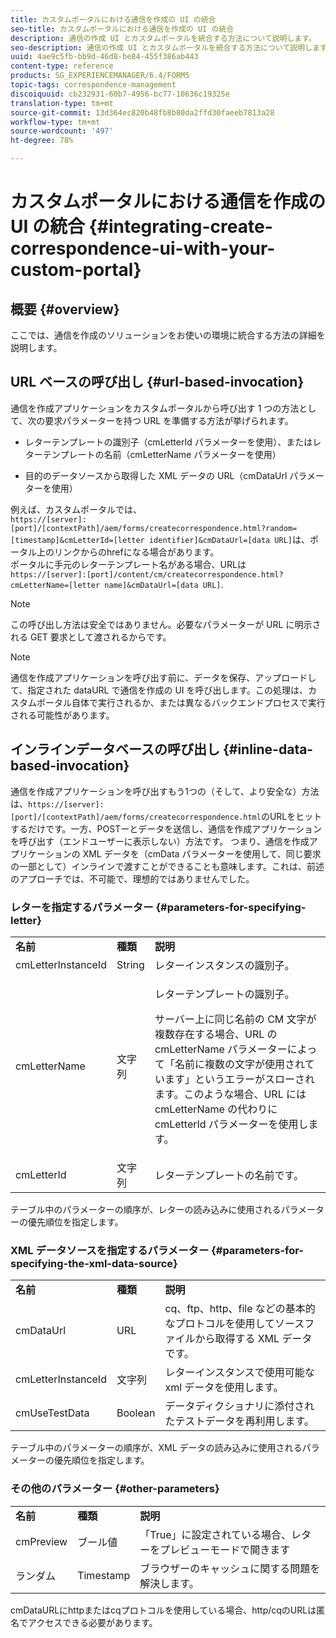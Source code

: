 ```yaml
---
title: カスタムポータルにおける通信を作成の UI の統合
seo-title: カスタムポータルにおける通信を作成の UI の統合
description: 通信の作成 UI とカスタムポータルを統合する方法について説明します。
seo-description: 通信の作成 UI とカスタムポータルを統合する方法について説明します。
uuid: 4ae9c5fb-bb9d-46d8-be84-455f386ab443
content-type: reference
products: SG_EXPERIENCEMANAGER/6.4/FORMS
topic-tags: correspondence-management
discoiquuid: cb232931-60b7-4956-bc77-10636c19325e
translation-type: tm+mt
source-git-commit: 13d364ec820b48fb8b80da2ffd30faeeb7813a28
workflow-type: tm+mt
source-wordcount: '497'
ht-degree: 78%

---
```



# カスタムポータルにおける通信を作成の UI の統合 {#integrating-create-correspondence-ui-with-your-custom-portal}

## 概要 {#overview}

ここでは、通信を作成のソリューションをお使いの環境に統合する方法の詳細を説明します。

## URL ベースの呼び出し  {#url-based-invocation}

通信を作成アプリケーションをカスタムポータルから呼び出す 1 つの方法として、次の要求パラメーターを持つ URL を準備する方法が挙げられます。

* レターテンプレートの識別子（cmLetterId パラメーターを使用）、またはレターテンプレートの名前（cmLetterName パラメーターを使用） 

* 目的のデータソースから取得した XML データの URL（cmDataUrl パラメーターを使用）

例えば、カスタムポータルでは、\
`https://[server]:[port]/[contextPath]/aem/forms/createcorrespondence.html?random=[timestamp]&cmLetterId=[letter identifier]&cmDataUrl=[data URL]`は、ポータル上のリンクからのhrefになる場合があります。\
ポータルに手元のレターテンプレート名がある場合、URLは\
`https://[server]:[port]/content/cm/createcorrespondence.html?cmLetterName=[letter name]&cmDataUrl=[data URL]`.

>[!NOTE]
>
>この呼び出し方法は安全ではありません。必要なパラメーターが URL に明示される GET 要求として渡されるからです。

>[!NOTE]
>
>通信を作成アプリケーションを呼び出す前に、データを保存、アップロードして、指定された dataURL で通信を作成の UI を呼び出します。この処理は、カスタムポータル自体で実行されるか、または異なるバックエンドプロセスで実行される可能性があります。

## インラインデータベースの呼び出し  {#inline-data-based-invocation}

通信を作成アプリケーションを呼び出すもう1つの（そして、より安全な）方法は、`https://[server]:[port]/[contextPath]/aem/forms/createcorrespondence.html`のURLをヒットするだけです。一方、POSTーとデータを送信し、通信を作成アプリケーションを呼び出す（エンドユーザーに表示しない）方法です。 つまり、通信を作成アプリケーションの XML データを（cmData パラメーターを使用して、同じ要求の一部として）インラインで渡すことができることも意味します。これは、前述のアプローチでは、不可能で、理想的ではありませんでした。

### レターを指定するパラメーター  {#parameters-for-specifying-letter}

<table> 
 <tbody>
  <tr>
   <td><strong>名前</strong></td> 
   <td><strong>種類</strong></td> 
   <td><strong>説明</strong></td> 
  </tr>
  <tr>
   <td>cmLetterInstanceId</td> 
   <td>String</td> 
   <td>レターインスタンスの識別子。</td> 
  </tr>
  <tr>
   <td>cmLetterName</td> 
   <td>文字列</td> 
   <td><p>レターテンプレートの識別子。 </p> <p>サーバー上に同じ名前の CM 文字が複数存在する場合、URL の cmLetterName パラメーターによって「名前に複数の文字が使用されています」というエラーがスローされます。このような場合、URL には cmLetterName の代わりに cmLetterId パラメーターを使用します。</p> </td> 
  </tr>
  <tr>
   <td>cmLetterId</td> 
   <td>文字列</td> 
   <td>レターテンプレートの名前です。</td> 
  </tr>
 </tbody>
</table>

テーブル中のパラメーターの順序が、レターの読み込みに使用されるパラメーターの優先順位を指定します。

### XML データソースを指定するパラメーター  {#parameters-for-specifying-the-xml-data-source}

<table> 
 <tbody>
  <tr>
   <td><strong>名前</strong></td> 
   <td><strong>種類</strong></td> 
   <td><strong>説明</strong></td> 
  </tr>
  <tr>
   <td>cmDataUrl<br /> </td> 
   <td>URL</td> 
   <td>cq、ftp、http、file などの基本的なプロトコルを使用してソースファイルから取得する XML データです。<br /> </td> 
  </tr>
  <tr>
   <td>cmLetterInstanceId</td> 
   <td>文字列</td> 
   <td>レターインスタンスで使用可能な xml データを使用します。</td> 
  </tr>
  <tr>
   <td>cmUseTestData</td> 
   <td>Boolean</td> 
   <td>データディクショナリに添付されたテストデータを再利用します。</td> 
  </tr>
 </tbody>
</table>

テーブル中のパラメーターの順序が、XML データの読み込みに使用されるパラメーターの優先順位を指定します。

### その他のパラメーター  {#other-parameters}

<table> 
 <tbody>
  <tr>
   <td><strong>名前</strong></td> 
   <td><strong>種類</strong></td> 
   <td><strong>説明</strong></td> 
  </tr>
  <tr>
   <td>cmPreview<br /> </td> 
   <td>ブール値</td> 
   <td>「True」に設定されている場合、レターをプレビューモードで開きます<br /> </td> 
  </tr>
  <tr>
   <td>ランダム</td> 
   <td>Timestamp</td> 
   <td>ブラウザーのキャッシュに関する問題を解決します。</td> 
  </tr>
 </tbody>
</table>

cmDataURLにhttpまたはcqプロトコルを使用している場合、http/cqのURLは匿名でアクセスできる必要があります。
